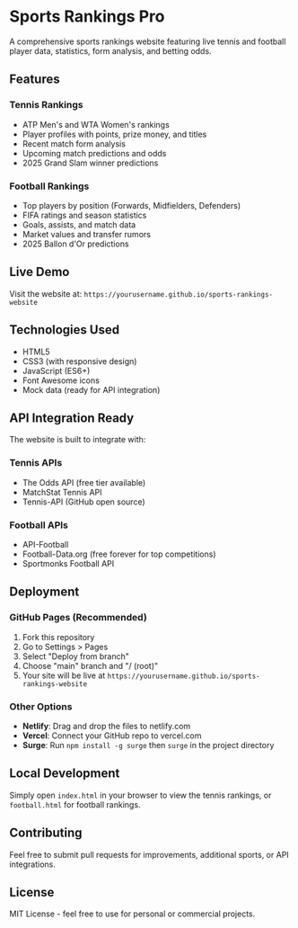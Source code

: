 # Sports Rankings Pro

A comprehensive sports rankings website featuring live tennis and football player data, statistics, form analysis, and betting odds.

## Features

### Tennis Rankings
- ATP Men's and WTA Women's rankings
- Player profiles with points, prize money, and titles
- Recent match form analysis
- Upcoming match predictions and odds
- 2025 Grand Slam winner predictions

### Football Rankings  
- Top players by position (Forwards, Midfielders, Defenders)
- FIFA ratings and season statistics
- Goals, assists, and match data
- Market values and transfer rumors
- 2025 Ballon d'Or predictions

## Live Demo

Visit the website at: `https://yourusername.github.io/sports-rankings-website`

## Technologies Used

- HTML5
- CSS3 (with responsive design)
- JavaScript (ES6+)
- Font Awesome icons
- Mock data (ready for API integration)

## API Integration Ready

The website is built to integrate with:

### Tennis APIs
- The Odds API (free tier available)
- MatchStat Tennis API
- Tennis-API (GitHub open source)

### Football APIs
- API-Football
- Football-Data.org (free forever for top competitions)
- Sportmonks Football API

## Deployment

### GitHub Pages (Recommended)
1. Fork this repository
2. Go to Settings > Pages
3. Select "Deploy from branch" 
4. Choose "main" branch and "/ (root)"
5. Your site will be live at `https://yourusername.github.io/sports-rankings-website`

### Other Options
- **Netlify**: Drag and drop the files to netlify.com
- **Vercel**: Connect your GitHub repo to vercel.com
- **Surge**: Run `npm install -g surge` then `surge` in the project directory

## Local Development

Simply open `index.html` in your browser to view the tennis rankings, or `football.html` for football rankings.

## Contributing

Feel free to submit pull requests for improvements, additional sports, or API integrations.

## License

MIT License - feel free to use for personal or commercial projects.